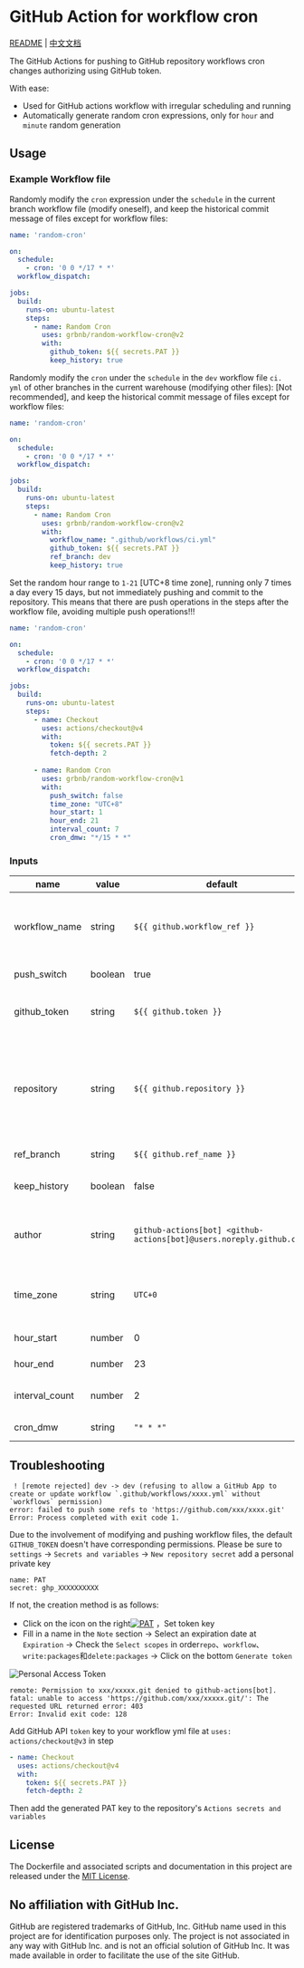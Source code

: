 # GitHub Action for workflow cron

[README](README.md) | [中文文档](README_zh.md)

The GitHub Actions for pushing to GitHub repository workflows cron changes authorizing using GitHub token.

With ease:

- Used for GitHub actions workflow with irregular scheduling and running
- Automatically generate random cron expressions, only for `hour` and `minute` random generation

## Usage

### Example Workflow file

Randomly modify the `cron` expression under the `schedule` in the current branch workflow file (modify oneself), and keep the historical commit message of files except for workflow files:

```yaml
name: 'random-cron'

on:
  schedule:
    - cron: '0 0 */17 * *'
  workflow_dispatch:

jobs:
  build:
    runs-on: ubuntu-latest
    steps:
      - name: Random Cron
        uses: grbnb/random-workflow-cron@v2
        with:
          github_token: ${{ secrets.PAT }}
          keep_history: true
```

Randomly modify the `cron` under the `schedule` in the `dev` workflow file `ci. yml` of other branches in the current warehouse (modifying other files): [Not recommended], and keep the historical commit message of files except for workflow files:

```yaml
name: 'random-cron'

on:
  schedule:
    - cron: '0 0 */17 * *'
  workflow_dispatch:

jobs:
  build:
    runs-on: ubuntu-latest
    steps:
      - name: Random Cron
        uses: grbnb/random-workflow-cron@v2
        with:
          workflow_name: ".github/workflows/ci.yml"
          github_token: ${{ secrets.PAT }}
          ref_branch: dev
          keep_history: true
```

Set the random hour range to `1-21` [UTC+8 time zone], running only 7 times a day every 15 days, but not immediately pushing and commit to the repository. This means that there are push operations in the steps after the workflow file, avoiding multiple push operations!!!

```yml
name: 'random-cron'

on:
  schedule:
    - cron: '0 0 */17 * *'
  workflow_dispatch:

jobs:
  build:
    runs-on: ubuntu-latest
    steps:
      - name: Checkout
        uses: actions/checkout@v4
        with:
          token: ${{ secrets.PAT }}
          fetch-depth: 2
      
      - name: Random Cron
        uses: grbnb/random-workflow-cron@v1
        with:
          push_switch: false
          time_zone: "UTC+8"
          hour_start: 1
          hour_end: 21
          interval_count: 7
          cron_dmw: "*/15 * *"
```

### Inputs

| name   | value | default | description |
|--------| ----- | ------- |-------------|
| workflow_name | string | `${{ github.workflow_ref }}` | The modified workflow file name path <br /> defaults to the current workflow path <br /> e.g. `.github/workflow/cron.yml` |
| push_switch | boolean | true | The modified workflow_file push or not at once |
| github_token | string  | `${{ github.token }}` | The GitHub PAT key with at least `repo` and `workflow` permissions<br /> [Personal Access Token](https://docs.github.com/en/authentication/keeping-your-account-and-data-secure/creating-a-personal-access-token). |
| repository | string | `${{ github.repository }}` | Repository name. <br /> The default is the current github repository <br /> If you want to push to other repository, <br /> you should make a [personal access token](https://github.com/settings/tokens) <br /> and use it as the `github_token` input. |
| ref_branch | string | `${{ github.ref_name }}` | The modified workflow_file push to destination branch |
| keep_history | boolean | false | Keep except workflow_file history commit message outside of the file |
| author | string | `github-actions[bot] <github-actions[bot]@users.noreply.github.com>` | Author name and email address as `Display Name <joe@foo.bar>` (defaults to the GitHub Actions bot user) |
| time_zone | string | `UTC+0` | The time zone of the user's region, with a range of `UTC±12`, automatically rounded down e.g. UTC+3.5 => UTC+3 |
| hour_start | number | 0 | Define the intervals start hour |
| hour_end | number | 23 | Define the intervals end hour |
| interval_count | number | 2 | Number of intervals to divide the day into, the number of runs per day |
| cron_dmw | string | `"* * *"` | Custom `Cron` DayofMonth Month DayofWeek |

## Troubleshooting

```log
 ! [remote rejected] dev -> dev (refusing to allow a GitHub App to create or update workflow `.github/workflows/xxxx.yml` without `workflows` permission)
error: failed to push some refs to 'https://github.com/xxx/xxxx.git'
Error: Process completed with exit code 1.
```

Due to the involvement of modifying and pushing workflow files, the default `GITHUB_TOKEN` doesn't have corresponding permissions. Please be sure to `settings` -> `Secrets and variables` -> `New repository secret` add a personal private key  
```
name: PAT
secret: ghp_XXXXXXXXXX
```
If not, the creation method is as follows:

- Click on the icon on the right[![PAT](https://github.githubassets.com/favicons/favicon.png)](https://github.com/settings/tokens/new) ，Set token key
- Fill in a name in the `Note` section -> Select an expiration date at `Expiration` -> Check the `Select scopes` in order`repo`、`workflow`、`write:packages`和`delete:packages` -> Click on the bottom `Generate token`

![Personal Access Token](https://github.com/grbnb/random-workflow-cron/blob/img/img/PAT.png)

```log
remote: Permission to xxx/xxxxx.git denied to github-actions[bot].
fatal: unable to access 'https://github.com/xxx/xxxxx.git/': The requested URL returned error: 403
Error: Invalid exit code: 128
```

Add GitHub API `token` key to your workflow yml file at `uses: actions/checkout@v3` in step
```yml
- name: Checkout
  uses: actions/checkout@v4
  with:
    token: ${{ secrets.PAT }}
    fetch-depth: 2
```

Then add the generated PAT key to the repository's `Actions secrets and variables`

## License

The Dockerfile and associated scripts and documentation in this project are released under the [MIT License](LICENSE).

## No affiliation with GitHub Inc.

GitHub are registered trademarks of GitHub, Inc. GitHub name used in this project are for identification purposes only. The project is not associated in any way with GitHub Inc. and is not an official solution of GitHub Inc. It was made available in order to facilitate the use of the site GitHub.